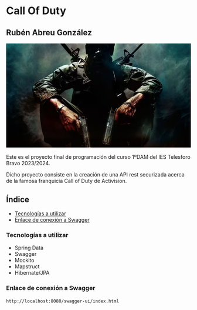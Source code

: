 # Call Of Duty
## Rubén Abreu González

<img src="img/logo-anteproyecto.png">

Este es el proyecto final de programación del curso 1ºDAM del IES Telesforo Bravo 2023/2024.

Dicho proyecto consiste en la creación de una API rest securizada acerca de la famosa franquicia Call of Duty de Activision.

## Índice
- [Tecnologías a utilizar](#tecnologías-a-utilizar)
- [Enlace de conexión a Swagger](#enlace-de-conexión-a-swagger)

### Tecnologías a utilizar
- Spring Data
- Swagger
- Mockito
- Mapstruct
- Hibernate/JPA

### Enlace de conexión a Swagger
```code
http://localhost:8080/swagger-ui/index.html
```
